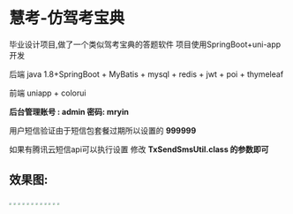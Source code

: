 # 慧考-仿驾考宝典
毕业设计项目,做了一个类似驾考宝典的答题软件 项目使用SpringBoot+uni-app开发





后端 java 1.8+SpringBoot + MyBatis + mysql + redis + jwt + poi + thymeleaf

前端 uniapp + colorui



**后台管理账号 : admin    密码: mryin**

用户短信验证由于短信包套餐过期所以设置的   **999999**   

如果有腾讯云短信api可以执行设置   修改 **TxSendSmsUtil.class 的参数即可**

## 效果图:

<img src="[huikao/hk (10).png at main · Mr-Yin-Sup/huikao (github.com)](https://github.com/Mr-Yin-Sup/huikao/blob/main/driveexam_project/src/main/resources/static/png/hk (12).png)" style="zoom:25%;" />

<img src="[huikao/hk (10).png at main · Mr-Yin-Sup/huikao (github.com)](https://github.com/Mr-Yin-Sup/huikao/blob/main/driveexam_project/src/main/resources/static/png/hk (11).png)" style="zoom:25%;" />

<img src="[huikao/hk (10).png at main · Mr-Yin-Sup/huikao (github.com)](https://github.com/Mr-Yin-Sup/huikao/blob/main/driveexam_project/src/main/resources/static/png/hk (10).png)" style="zoom:25%;" />

<img src="[huikao/hk (10).png at main · Mr-Yin-Sup/huikao (github.com)](https://github.com/Mr-Yin-Sup/huikao/blob/main/driveexam_project/src/main/resources/static/png/hk (9).png)" style="zoom:25%;" />

<img src="[huikao/hk (10).png at main · Mr-Yin-Sup/huikao (github.com)](https://github.com/Mr-Yin-Sup/huikao/blob/main/driveexam_project/src/main/resources/static/png/hk (8).png)" style="zoom:25%;" />

<img src="[huikao/hk (10).png at main · Mr-Yin-Sup/huikao (github.com)](https://github.com/Mr-Yin-Sup/huikao/blob/main/driveexam_project/src/main/resources/static/png/hk (7).png)" style="zoom:25%;" />

<img src="[huikao/hk (10).png at main · Mr-Yin-Sup/huikao (github.com)](https://github.com/Mr-Yin-Sup/huikao/blob/main/driveexam_project/src/main/resources/static/png/hk (6).png)" style="zoom:25%;" />

<img src="[huikao/hk (10).png at main · Mr-Yin-Sup/huikao (github.com)](https://github.com/Mr-Yin-Sup/huikao/blob/main/driveexam_project/src/main/resources/static/png/hk (5).png)" style="zoom:25%;" />

<img src="[huikao/hk (10).png at main · Mr-Yin-Sup/huikao (github.com)](https://github.com/Mr-Yin-Sup/huikao/blob/main/driveexam_project/src/main/resources/static/png/hk (4).png)" style="zoom:25%;" />

<img src="[huikao/hk (10).png at main · Mr-Yin-Sup/huikao (github.com)](https://github.com/Mr-Yin-Sup/huikao/blob/main/driveexam_project/src/main/resources/static/png/hk (3).png)" style="zoom:25%;" />

<img src="[huikao/hk (10).png at main · Mr-Yin-Sup/huikao (github.com)](https://github.com/Mr-Yin-Sup/huikao/blob/main/driveexam_project/src/main/resources/static/png/hk (2).png)" style="zoom:25%;" />

<img src="[huikao/hk (10).png at main · Mr-Yin-Sup/huikao (github.com)](https://github.com/Mr-Yin-Sup/huikao/blob/main/driveexam_project/src/main/resources/static/png/hk1.png)" style="zoom:25%;" />